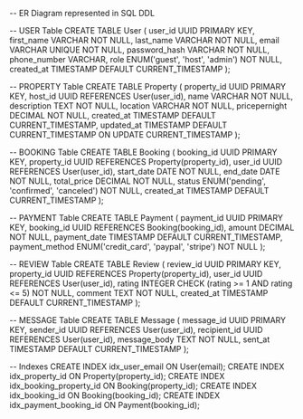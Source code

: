 -- ER Diagram represented in SQL DDL

-- USER Table
CREATE TABLE User (
    user_id UUID PRIMARY KEY,
    first_name VARCHAR NOT NULL,
    last_name VARCHAR NOT NULL,
    email VARCHAR UNIQUE NOT NULL,
    password_hash VARCHAR NOT NULL,
    phone_number VARCHAR,
    role ENUM('guest', 'host', 'admin') NOT NULL,
    created_at TIMESTAMP DEFAULT CURRENT_TIMESTAMP
);

-- PROPERTY Table
CREATE TABLE Property (
    property_id UUID PRIMARY KEY,
    host_id UUID REFERENCES User(user_id),
    name VARCHAR NOT NULL,
    description TEXT NOT NULL,
    location VARCHAR NOT NULL,
    pricepernight DECIMAL NOT NULL,
    created_at TIMESTAMP DEFAULT CURRENT_TIMESTAMP,
    updated_at TIMESTAMP DEFAULT CURRENT_TIMESTAMP ON UPDATE CURRENT_TIMESTAMP
);

-- BOOKING Table
CREATE TABLE Booking (
    booking_id UUID PRIMARY KEY,
    property_id UUID REFERENCES Property(property_id),
    user_id UUID REFERENCES User(user_id),
    start_date DATE NOT NULL,
    end_date DATE NOT NULL,
    total_price DECIMAL NOT NULL,
    status ENUM('pending', 'confirmed', 'canceled') NOT NULL,
    created_at TIMESTAMP DEFAULT CURRENT_TIMESTAMP
);

-- PAYMENT Table
CREATE TABLE Payment (
    payment_id UUID PRIMARY KEY,
    booking_id UUID REFERENCES Booking(booking_id),
    amount DECIMAL NOT NULL,
    payment_date TIMESTAMP DEFAULT CURRENT_TIMESTAMP,
    payment_method ENUM('credit_card', 'paypal', 'stripe') NOT NULL
);

-- REVIEW Table
CREATE TABLE Review (
    review_id UUID PRIMARY KEY,
    property_id UUID REFERENCES Property(property_id),
    user_id UUID REFERENCES User(user_id),
    rating INTEGER CHECK (rating >= 1 AND rating <= 5) NOT NULL,
    comment TEXT NOT NULL,
    created_at TIMESTAMP DEFAULT CURRENT_TIMESTAMP
);

-- MESSAGE Table
CREATE TABLE Message (
    message_id UUID PRIMARY KEY,
    sender_id UUID REFERENCES User(user_id),
    recipient_id UUID REFERENCES User(user_id),
    message_body TEXT NOT NULL,
    sent_at TIMESTAMP DEFAULT CURRENT_TIMESTAMP
);

-- Indexes
CREATE INDEX idx_user_email ON User(email);
CREATE INDEX idx_property_id ON Property(property_id);
CREATE INDEX idx_booking_property_id ON Booking(property_id);
CREATE INDEX idx_booking_id ON Booking(booking_id);
CREATE INDEX idx_payment_booking_id ON Payment(booking_id);
